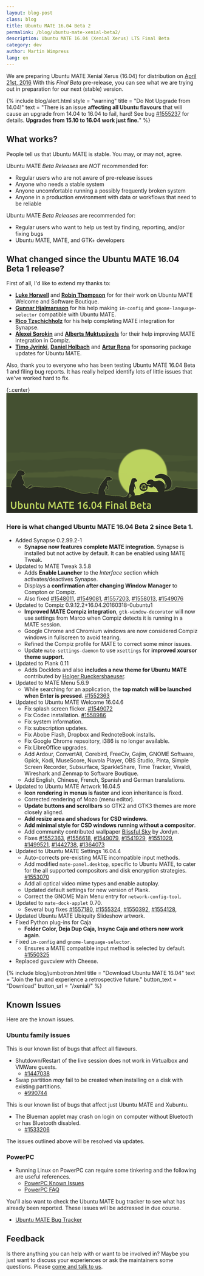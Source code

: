 ```yaml
---
layout: blog-post
class: blog
title: Ubuntu MATE 16.04 Beta 2
permalink: /blog/ubuntu-mate-xenial-beta2/
description: Ubuntu MATE 16.04 (Xenial Xerus) LTS Final Beta
category: dev
author: Martin Wimpress
lang: en
---
```


We are preparing Ubuntu MATE Xenial Xerus (16.04) for distribution on
[April 21st, 2016](https://wiki.ubuntu.org/XenialXerus/ReleaseSchedule)
With this *Final Beta* pre-release, you can see what we are trying out in
preparation for our next (stable) version.

{% include blog/alert.html
    style = "warning"
    title = "Do Not Upgrade from 14.04!"
    text = "There is an issue **affecting all Ubuntu flavours** that will
            cause an upgrade from 14.04 to 16.04 to fail, hard! See bug
            [#1555237](https://bugs.launchpad.net/ubuntu/+source/ubuntu-release-upgrader/+bug/1555237)
            for details. **Upgrades from 15.10 to 16.04 work just fine.**"
%}

## What works?

People tell us that Ubuntu MATE is stable. You may, or may not, agree.

Ubuntu MATE *Beta Releases* are *NOT* recommended for:

  * Regular users who are not aware of pre-release issues
  * Anyone who needs a stable system
  * Anyone uncomfortable running a possibly frequently broken system
  * Anyone in a production environment with data or workflows that need to be reliable

Ubuntu MATE *Beta Releases* are recommended for:

  * Regular users who want to help us test by finding, reporting, and/or fixing bugs
  * Ubuntu MATE, MATE, and GTK+ developers

## What changed since the Ubuntu MATE 16.04 Beta 1 release?

First of all, I'd like to extend my thanks to:

  * **[Luke Horwell](https://ubuntu-mate.community/users/lah7/)** and **[Robin Thompson](https://github.com/robint99)** for for their work on Ubuntu MATE Welcome and Software Boutique.
  * **[Gunnar Hjalmarsson](https://launchpad.net/~gunnarhj)** for his help making `im-config` and `gnome-language-selector` compatible with Ubuntu MATE.
  * **[Rico Tzschichholz](https://launchpad.net/~ricotz)** for his help completing MATE integration for Synapse.
  * **[Alexei Sorokin](https://build.opensuse.org/user/show/XRevan86)** and **[Alberts Muktupāvels](https://launchpad.net/~albertsmuktupavels)** for their help improving MATE integration in Compiz.
  * **[Timo Jyrinki](https://launchpad.net/~timo-jyrinki)**, **[Daniel Holbach](https://launchpad.net/~dholbach)** and **[Artur Rona](https://launchpad.net/~ari-tczew)** for sponsoring package updates for Ubuntu MATE.

Also, thank you to everyone who has been testing Ubuntu MATE 16.04 Beta
1 and filing bug reports. It has really helped identify lots of little
issues that we've worked hard to fix.

{:.center}
![Ubuntu MATE 16.04 Beta 2](/images/blog/ubuntu-mate-1604-beta2.png)

### Here is what changed Ubuntu MATE 16.04 Beta 2 since Beta 1.

  * Added Synapse 0.2.99.2-1
    * **Synapse now features complete MATE integration**. Synapse is
    installed but not active by default. It can be enabled
    using MATE Tweak.
  * Updated to MATE Tweak 3.5.8
    * Adds **Enable Launcher** to the *Interface* section which
    activates/deactives Synapse.
    * Displays a **confirmation after changing Window Manager** to Compton or Compiz.
    * Also fixed [#1548011](https://bugs.launchpad.net/bugs/1548011),
    [#1549081](https://bugs.launchpad.net/bugs/1549081),
    [#1557203](https://bugs.launchpad.net/bugs/1557203),
    [#1558013](https://bugs.launchpad.net/bugs/1558013),
    [#1549076](https://bugs.launchpad.net/bugs/1549076)
  * Updated to Compiz 0.9.12.2+16.04.20160318-0ubuntu1
    * **Improved MATE Compiz integration**, `gtk-window-decorator` will now
    use settings from Marco when Compiz detects it is running in a MATE
    session.
    * Google Chrome and Chromium windows are now considered Compiz
    windows in fullscreen to avoid tearing.
    * Refined the Compiz profile for MATE to correct some minor issues.
    * Update `mate-settings-daemon` to use `xsettings` for **improved xcursor theme support**.
  * Updated to Plank 0.11
    * Adds Docklets and also **includes a new theme for Ubuntu MATE**
    contributed by [Holger Rueckershaeuser](http://holgerrpl.tk/).
  * Updated to MATE Menu 5.6.9
    * While searching for an application, the **top match will be launched
    when Enter is pressed**. [#1552363](https://bugs.launchpad.net/bugs/1552363)
  * Updated to Ubuntu MATE Welcome 16.04.6
    * Fix splash screen flicker. [#1549072](https://bugs.launchpad.net/bugs/1549072)
    * Fix Codec installation. [#1558986](https://bugs.launchpad.net/bugs/1558986)
    * Fix system information.
    * Fix subscription updates.
    * Fix Abobe Flash, Dropbox and RednoteBook installs.
    * Fix Google Chrome repsoitory, i386 is no longer available.
    * Fix LibreOffice upgrades.
    * Add Ardour, ConvertAll, Corebird, FreeCiv, Gajim, GNOME Software,
    Gpick, Kodi, MuseScore, Nuvola Player, OBS Studio, Pinta,
    Simple Screen Recorder, Subsurface, SparkleShare, Time Tracker,
    Vivaldi, Wireshark and Zenmap to Software Boutique.
    * Add English, Chinese, French, Spanish and German translations.
  * Updated to Ubuntu MATE Artwork 16.04.5
    * **Icon rendering in menus is faster** and icon inheritance is fixed.
    * Corrected rendering of Mozo (menu editor).
    * **Update buttons and scrollbars** so GTK2 and GTK3 themes are more
    closely aligned.
    * **Add resize area and shadows for CSD windows**.
    * **Add minimal style for CSD windows running without a compositor**.
    * Add community contributed wallpaper [Blissful Sky](https://ubuntu-mate.community/t/i-made-a-new-wallpaper-blissful-sky/4277) by Jordyn.
    * Fixes [#1552363](https://bugs.launchpad.net/bugs/1552363),
    [#1556618](https://bugs.launchpad.net/bugs/1556618),
    [#1549079](https://bugs.launchpad.net/bugs/1549079),
    [#1541929](https://bugs.launchpad.net/bugs/1541929),
    [#1551029](https://bugs.launchpad.net/bugs/1551029),
    [#1499521](https://bugs.launchpad.net/bugs/1499521),
    [#1442738](https://bugs.launchpad.net/bugs/1442738),
    [#1364073](https://bugs.launchpad.net/bugs/1364073)
  * Updated to Ubuntu MATE Settings 16.04.4
    * Auto-corrects pre-existing MATE incompatible input methods.
    * Add modified `mate-panel.desktop`, specific to Ubuntu MATE, to cater
    for the all supported  compositors and disk encryption strategies.
    [#1553070](https://bugs.launchpad.net/bugs/1553070)
    * Add all optical video mime types and enable autoplay.
    * Updated default settings for new version of Plank.
    * Correct the GNOME Main Menu entry for `network-config-tool`.
  * Updated to `mate-dock-applet` 0.70.
    * Several bug fixes [#1557180](https://bugs.launchpad.net/bugs/1557180),
    [#1555324](https://bugs.launchpad.net/bugs/1555324),
    [#1550392](https://bugs.launchpad.net/bugs/1550392),
    [#1554128](https://bugs.launchpad.net/bugs/1554128),
  * Updated Ubuntu MATE Ubiquity Slideshow artwork.
  * Fixed Python plug-ins for Caja
    * **Folder Color, Deja Dup Caja, Insync Caja and others now work again**.
  * Fixed `im-config` and `gnome-language-selector`.
    *  Ensures a MATE compatible input method is selected by default.
    [#1550325](https://bugs.launchpad.net/bugs/1550325)
  * Replaced guvcview with Cheese.

{% include blog/jumbotron.html
    title = "Download Ubuntu MATE 16.04"
    text = "Join the fun and experience a retrospective future."
    button_text = "Download"
    button_url = "/xenial/"
%}

## Known Issues

Here are the known issues.

### Ubuntu family issues

This is our known list of bugs that affect all flavours.

  * Shutdown/Restart of the live session does not work in Virtualbox and VMWare guests.
    * [#1447038](https://bugs.launchpad.net/bugs/1447038)
  * Swap partition *may* fail to be created when installing on a disk with existing partitions.
    * [#990744](https://bugs.launchpad.net/bugs/990744)

This is our known list of bugs that affect just Ubuntu MATE and Xubuntu.

  * The Blueman applet may crash on login on computer without Bluetooth
  or has Bluetooth disabled.
    * [#1533206](https://bugs.launchpad.net/bugs/1533206)

The issues outlined above will be resolved via updates.

### PowerPC

  * Running Linux on PowerPC can require some tinkering and the following are useful references.
    * [PowerPC Known Issues](https://wiki.ubuntu.com/PowerPCKnownIssues)
    * [PowerPC FAQ](https://wiki.ubuntu.com/PowerPCFAQ)

You'll also want to check the Ubuntu MATE bug tracker to see what has already
been reported. These issues will be addressed in due course.

  * [Ubuntu MATE Bug Tracker](https://bugs.launchpad.net/ubuntu-mate)

## Feedback

Is there anything you can help with or want to be involved in? Maybe you just
want to discuss your experiences or ask the maintainers some questions. Please
[come and talk to us](https://ubuntu-mate.community/).
